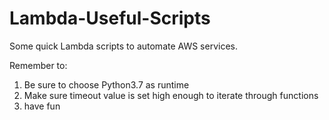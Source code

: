 # Lambda-Useful-Scripts
Some quick Lambda scripts to automate AWS services. 

Remember to:
1) Be sure to choose Python3.7 as runtime
2) Make sure timeout value is set high enough to iterate through functions
3) have fun
